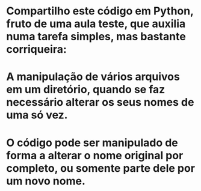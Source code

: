 # Compartilho este código em Python, fruto de uma aula teste, que auxilia numa tarefa simples, mas bastante corriqueira:
# A manipulação de vários arquivos em um diretório, quando se faz necessário alterar os seus nomes de uma só vez.
# O código pode ser manipulado de forma a alterar o nome original por completo, ou somente parte dele por um novo nome.
